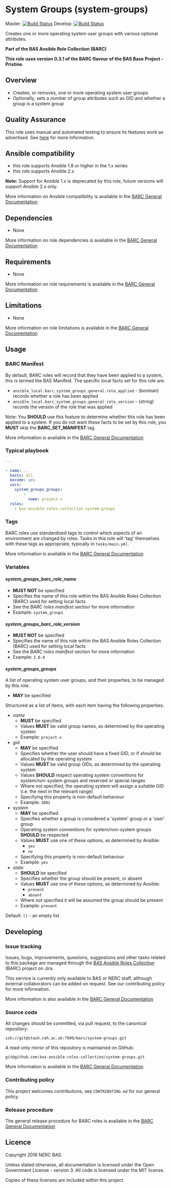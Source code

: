 
# System Groups (system-groups)

Master: [![Build Status](https://semaphoreci.com/api/v1/bas-ansible-roles-collection/system-groups/branches/master/badge.svg)](https://semaphoreci.com/bas-ansible-roles-collection/system-groups)
Develop: [![Build Status](https://semaphoreci.com/api/v1/bas-ansible-roles-collection/system-groups/branches/develop/badge.svg)](https://semaphoreci.com/bas-ansible-roles-collection/system-groups)

Creates one or more operating system user groups with various optional attributes.

**Part of the BAS Ansible Role Collection (BARC)**

**This role uses version 0.3.1 of the BARC flavour of the BAS Base Project - Pristine**.

## Overview

* Creates, or removes, one or more operating system user groups
* Optionally, sets a number of group attributes such as GID and whether a group is a system group

## Quality Assurance

This role uses manual and automated testing to ensure its features work as advertised.
See [here](tests/README.md) for more information.

## Ansible compatibility

* this role supports Ansible 1.8 or higher in the 1.x series
* this role supports Ansible 2.x

**Note:** Support for Ansible 1.x is deprecated by this role, future versions will support Ansible 2.x only.

More information on Ansible compatibility is available in the
[BARC General Documentation](https://antarctica.hackpad.com/BARC-Overview-and-Policies-SzcHzHvitkt#:h=Ansible-compatbility).

## Dependencies

* None

More information on role dependencies is available in the
[BARC General Documentation](https://antarctica.hackpad.com/BARC-Overview-and-Policies-SzcHzHvitkt#:h=Role-dependencies)

## Requirements

* None

More information on role requirements is available in the
[BARC General Documentation](https://antarctica.hackpad.com/BARC-Overview-and-Policies-SzcHzHvitkt#:h=Role-requirements)

## Limitations

* None

More information on role limitations is available in the
[BARC General Documentation](https://antarctica.hackpad.com/BARC-Overview-and-Policies-SzcHzHvitkt#:h=Role-limitations)

## Usage

### BARC Manifest

By default, BARC roles will record that they have been applied to a system, this is termed the BAS Manifest.
The specific local facts set for this role are:

* `ansible_local.barc_system_groups.general.role_applied` - (boolean) records whether a role has been applied
* `ansible_local.barc_system_groups.general.role_version` - (string) records the version of the role that was applied

Note: You **SHOULD** use this feature to determine whether this role has been applied to a system.
If you do not want these facts to be set by this role, you **MUST** skip the **BARC_SET_MANIFEST** tag.

More information is available in the
[BARC General Documentation](https://antarctica.hackpad.com/BARC-Overview-and-Policies-SzcHzHvitkt#:h=Role-Manifest)

### Typical playbook

```yaml
---

- name: ...
  hosts: all
  become: yes
  vars:
    system_groups_groups:
        -
          name: project-x
  roles:
    - bas-ansible-roles-collection.system-groups
```

### Tags

BARC roles use standardised tags to control which aspects of an environment are changed by roles.
Tasks in this role will 'tag' themselves with these tags as appropriate, typically in `tasks/main.yml`.

More information is available in the
[BARC General Documentation](https://antarctica.hackpad.com/BARC-Overview-and-Policies-SzcHzHvitkt#:h=Appendix-B---BARC-Standardised)

### Variables

#### *system_groups_barc_role_name*

* **MUST NOT** be specified
* Specifies the name of this role within the BAS Ansible Roles Collection (BARC) used for setting local facts
* See the *BARC roles manifest* section for more information
* Example: `system_groups`

#### *system_groups_barc_role_version*

* **MUST NOT** be specified
* Specifies the name of this role within the BAS Ansible Roles Collection (BARC) used for setting local facts
* See the *BARC roles manifest* section for more information
* Example: `2.0.0`

#### *system_groups_groups*

A list of operating system user groups, and their properties, to be managed by this role.

* **MAY** be specified

Structured as a list of items, with each item having the following properties:

* *name*
  * **MUST** be specified
  * Values **MUST** be valid group names, as determined by the operating system
  * Example: `project-x`
* *gid*
  * **MAY** be specified
  * Specifies whether the user should have a fixed GID, or if should be allocated by the operating system
  * Values **MUST** be valid group GIDs, as determined by the operating system
  * Values **SHOULD** respect operating system conventions for system/non-system groups and reserved or special ranges
  * Where not specified, the operating system will assign a suitable GID (i.e. the next in the relevant range)
  * Specifying this property is non-default behaviour
  * Example: `1001`
* *system*
  * **MAY** be specified
  * Specifies whether a group is considered a 'system' group or a 'user' group
  * Operating system conventions for system/non-system groups **SHOULD** be respected
  * Values **MUST** use one of these options, as determined by Ansible:
    * `yes`
    * `no`
  * Specifying this property is non-default behaviour
  * Example: `yes`
* *state*
  * **SHOULD** be specified
  * Specifies whether the group should be present, or absent
  * Values **MUST** use one of these options, as determined by Ansible:
    * `present`
    * `absent`
  * Where not specified it will be assumed the group should be present
  * Example: `present`

Default: `[]` - an empty list

## Developing

### Issue tracking

Issues, bugs, improvements, questions, suggestions and other tasks related to this package are managed through the
[BAS Ansible Roles Collection](https://jira.ceh.ac.uk/projects/BARC) (BARC) project on Jira.

This service is currently only available to BAS or NERC staff, although external collaborators can be added on request.
See our contributing policy for more information.

More information is also available in the
[BARC General Documentation](https://antarctica.hackpad.com/BARC-Overview-and-Policies-SzcHzHvitkt#:h=Issue-Tracking)

### Source code

All changes should be committed, via pull request, to the canonical repository:

`ssh://git@stash.ceh.ac.uk:7999/barc/system-groups.git`

A read-only mirror of this repository is maintained on GitHub:

`git@github.com:bas-ansible-roles-collection/system-groups.git`

More information is available in the
[BARC General Documentation](https://antarctica.hackpad.com/BARC-Overview-and-Policies-SzcHzHvitkt#:h=Source-Code)

### Contributing policy

This project welcomes contributions, see `CONTRIBUTING.md` for our general policy.

### Release procedure

The general release procedure for BARC roles is available in the
[BARC General Documentation](https://antarctica.hackpad.com/BARC-Overview-and-Policies-SzcHzHvitkt#:h=Release-procedures)

## Licence

Copyright 2016 NERC BAS.

Unless stated otherwise, all documentation is licensed under the Open Government License - version 3.
All code is licensed under the MIT license.

Copies of these licenses are included within this project.
